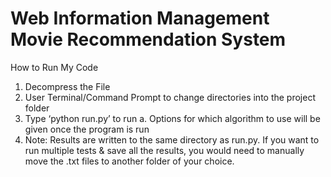 # Web Information Management Movie Recommendation System
 
 How to Run My Code
 1. Decompress the File
 2. User Terminal/Command Prompt to change directories into the project folder
 3. Type ‘python run.py’ to run
        a. Options for which algorithm to use will be given once the program is run
 4. Note: Results are written to the same directory as run.py. If you want to run multiple tests & save all the results, you would need to manually move the .txt files to another folder of your choice.
